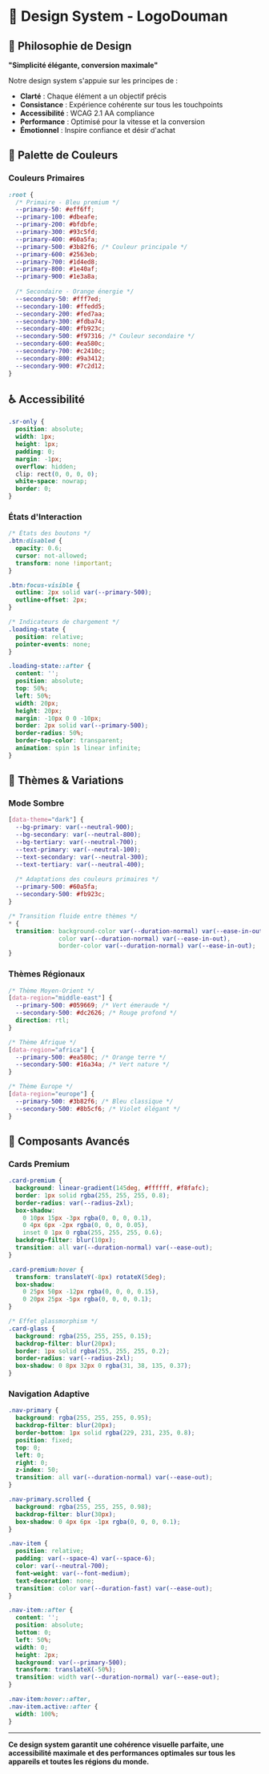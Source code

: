 # 🎨 Design System - LogoDouman

## 🎯 Philosophie de Design

**"Simplicité élégante, conversion maximale"**

Notre design system s'appuie sur les principes de :
- **Clarté** : Chaque élément a un objectif précis
- **Consistance** : Expérience cohérente sur tous les touchpoints
- **Accessibilité** : WCAG 2.1 AA compliance
- **Performance** : Optimisé pour la vitesse et la conversion
- **Émotionnel** : Inspire confiance et désir d'achat

## 🎨 Palette de Couleurs

### Couleurs Primaires
```css
:root {
  /* Primaire - Bleu premium */
  --primary-50: #eff6ff;
  --primary-100: #dbeafe;
  --primary-200: #bfdbfe;
  --primary-300: #93c5fd;
  --primary-400: #60a5fa;
  --primary-500: #3b82f6; /* Couleur principale */
  --primary-600: #2563eb;
  --primary-700: #1d4ed8;
  --primary-800: #1e40af;
  --primary-900: #1e3a8a;
  
  /* Secondaire - Orange énergie */
  --secondary-50: #fff7ed;
  --secondary-100: #ffedd5;
  --secondary-200: #fed7aa;
  --secondary-300: #fdba74;
  --secondary-400: #fb923c;
  --secondary-500: #f97316; /* Couleur secondaire */
  --secondary-600: #ea580c;
  --secondary-700: #c2410c;
  --secondary-800: #9a3412;
  --secondary-900: #7c2d12;
}
```

## ♿ Accessibilité

```css
.sr-only {
  position: absolute;
  width: 1px;
  height: 1px;
  padding: 0;
  margin: -1px;
  overflow: hidden;
  clip: rect(0, 0, 0, 0);
  white-space: nowrap;
  border: 0;
}
```

### États d'Interaction
```css
/* États des boutons */
.btn:disabled {
  opacity: 0.6;
  cursor: not-allowed;
  transform: none !important;
}

.btn:focus-visible {
  outline: 2px solid var(--primary-500);
  outline-offset: 2px;
}

/* Indicateurs de chargement */
.loading-state {
  position: relative;
  pointer-events: none;
}

.loading-state::after {
  content: '';
  position: absolute;
  top: 50%;
  left: 50%;
  width: 20px;
  height: 20px;
  margin: -10px 0 0 -10px;
  border: 2px solid var(--primary-500);
  border-radius: 50%;
  border-top-color: transparent;
  animation: spin 1s linear infinite;
}
```

## 🎨 Thèmes & Variations

### Mode Sombre
```css
[data-theme="dark"] {
  --bg-primary: var(--neutral-900);
  --bg-secondary: var(--neutral-800);
  --bg-tertiary: var(--neutral-700);
  --text-primary: var(--neutral-100);
  --text-secondary: var(--neutral-300);
  --text-tertiary: var(--neutral-400);
  
  /* Adaptations des couleurs primaires */
  --primary-500: #60a5fa;
  --secondary-500: #fb923c;
}

/* Transition fluide entre thèmes */
* {
  transition: background-color var(--duration-normal) var(--ease-in-out),
              color var(--duration-normal) var(--ease-in-out),
              border-color var(--duration-normal) var(--ease-in-out);
}
```

### Thèmes Régionaux
```css
/* Thème Moyen-Orient */
[data-region="middle-east"] {
  --primary-500: #059669; /* Vert émeraude */
  --secondary-500: #dc2626; /* Rouge profond */
  direction: rtl;
}

/* Thème Afrique */
[data-region="africa"] {
  --primary-500: #ea580c; /* Orange terre */
  --secondary-500: #16a34a; /* Vert nature */
}

/* Thème Europe */
[data-region="europe"] {
  --primary-500: #3b82f6; /* Bleu classique */
  --secondary-500: #8b5cf6; /* Violet élégant */
}
```

## 🧩 Composants Avancés

### Cards Premium
```css
.card-premium {
  background: linear-gradient(145deg, #ffffff, #f8fafc);
  border: 1px solid rgba(255, 255, 255, 0.8);
  border-radius: var(--radius-2xl);
  box-shadow: 
    0 10px 15px -3px rgba(0, 0, 0, 0.1),
    0 4px 6px -2px rgba(0, 0, 0, 0.05),
    inset 0 1px 0 rgba(255, 255, 255, 0.6);
  backdrop-filter: blur(10px);
  transition: all var(--duration-normal) var(--ease-out);
}

.card-premium:hover {
  transform: translateY(-8px) rotateX(5deg);
  box-shadow: 
    0 25px 50px -12px rgba(0, 0, 0, 0.15),
    0 20px 25px -5px rgba(0, 0, 0, 0.1);
}

/* Effet glassmorphism */
.card-glass {
  background: rgba(255, 255, 255, 0.15);
  backdrop-filter: blur(20px);
  border: 1px solid rgba(255, 255, 255, 0.2);
  border-radius: var(--radius-2xl);
  box-shadow: 0 8px 32px 0 rgba(31, 38, 135, 0.37);
}
```

### Navigation Adaptive
```css
.nav-primary {
  background: rgba(255, 255, 255, 0.95);
  backdrop-filter: blur(20px);
  border-bottom: 1px solid rgba(229, 231, 235, 0.8);
  position: fixed;
  top: 0;
  left: 0;
  right: 0;
  z-index: 50;
  transition: all var(--duration-normal) var(--ease-out);
}

.nav-primary.scrolled {
  background: rgba(255, 255, 255, 0.98);
  backdrop-filter: blur(30px);
  box-shadow: 0 4px 6px -1px rgba(0, 0, 0, 0.1);
}

.nav-item {
  position: relative;
  padding: var(--space-4) var(--space-6);
  color: var(--neutral-700);
  font-weight: var(--font-medium);
  text-decoration: none;
  transition: color var(--duration-fast) var(--ease-out);
}

.nav-item::after {
  content: '';
  position: absolute;
  bottom: 0;
  left: 50%;
  width: 0;
  height: 2px;
  background: var(--primary-500);
  transform: translateX(-50%);
  transition: width var(--duration-normal) var(--ease-out);
}

.nav-item:hover::after,
.nav-item.active::after {
  width: 100%;
}
```

---

**Ce design system garantit une cohérence visuelle parfaite, une accessibilité maximale et des performances optimales sur tous les appareils et toutes les régions du monde.**
